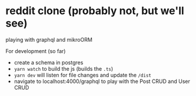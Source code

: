 # reddit clone (probably not, but we'll see)
playing with graphql and mikroORM

For development (so far)
- create a schema in postgres
- `yarn watch` to build the js (builds the `.ts`)
- `yarn dev` will listen for file changes and update the `/dist`
- navigate to localhost:4000/graphql to play with the Post CRUD and User CRUD

